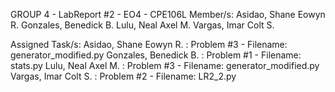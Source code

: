 GROUP 4 - LabReport #2 - EO4 - CPE106L
Member/s:
Asidao, Shane Eowyn R.
Gonzales, Benedick B.
Lulu, Neal Axel M.
Vargas, Imar Colt S.

Assigned Task/s:
Asidao, Shane Eowyn R. : Problem #3 - Filename: generator_modified.py
Gonzales, Benedick B.  : Problem #1 - Filename: stats.py
Lulu, Neal Axel M.     : Problem #3 - Filename: generator_modified.py
Vargas, Imar Colt S.   : Problem #2 - Filename: LR2_2.py
